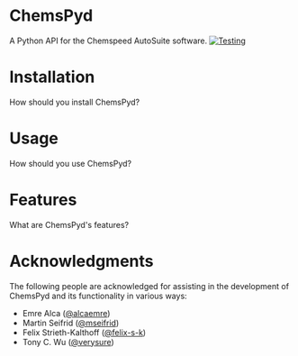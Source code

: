 # ChemsPyd
A Python API for the Chemspeed AutoSuite software.
[![Testing](https://github.com/aspuru-guzik-group/chemspyd/actions/workflows/test.yml/badge.svg)](https://github.com/aspuru-guzik-group/chemspyd/actions/workflows/test.yml)


# Installation
How should you install ChemsPyd?

# Usage
How should you use ChemsPyd?

# Features
What are ChemsPyd's features?

# Acknowledgments

The following people are acknowledged for assisting in the development of ChemsPyd and its functionality in various ways:
- Emre Alca ([@alcaemre](https://github.com/alcaemre))
- Martin Seifrid ([@mseifrid](https://github.com/mseifrid))
- Felix Strieth-Kalthoff ([@felix-s-k](https://github.com/felix-s-k))
- Tony C. Wu ([@verysure](https://github.com/verysure))
